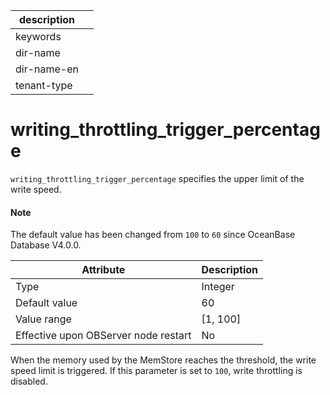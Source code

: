 | description ||
|---|---|
| keywords ||
| dir-name ||
| dir-name-en ||
| tenant-type ||

# writing_throttling_trigger_percentage


`writing_throttling_trigger_percentage` specifies the upper limit of the write speed.

<main id="notice" type='explain'>
  <h4>Note</h4>
  <p>The default value has been changed from <code>100</code> to <code>60</code> since OceanBase Database V4.0.0. </p>
</main>


| **Attribute** | **Description** |
|------------------|------------|
| Type | Integer |
| Default value | 60 |
| Value range | \[1, 100\] |
| Effective upon OBServer node restart | No |


When the memory used by the MemStore reaches the threshold, the write speed limit is triggered. If this parameter is set to `100`, write throttling is disabled.
